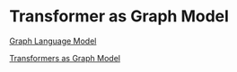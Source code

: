 # **Transformer as Graph Model**


[Graph Language Model](https://aclanthology.org/2024.acl-long.245.pdf)

[Transformers as Graph Model](https://arxiv.org/pdf/2310.17936)